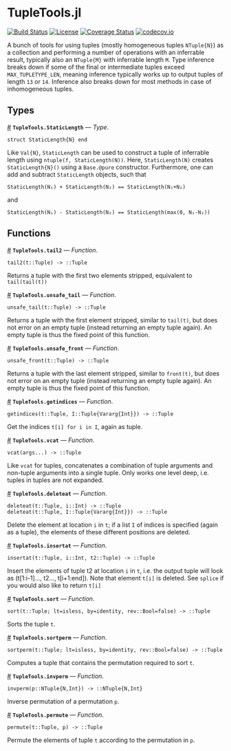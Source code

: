 
<a id='TupleTools.jl-1'></a>

# TupleTools.jl


[![Build Status](https://travis-ci.org/Jutho/TupleTools.jl.svg?branch=master)](https://travis-ci.org/Jutho/TupleTools.jl)
[![License](http://img.shields.io/badge/license-MIT-brightgreen.svg?style=flat)](LICENSE.md)
[![Coverage Status](https://coveralls.io/repos/Jutho/TupleTools.jl/badge.svg?branch=master&service=github)](https://coveralls.io/github/Jutho/TupleTools.jl?branch=master)
[![codecov.io](http://codecov.io/github/Jutho/TupleTools.jl/coverage.svg?branch=master)](http://codecov.io/github/Jutho/TupleTools.jl?branch=master)


A bunch of tools for using tuples (mostly homogeneous tuples `NTuple{N}`) as a collection and performing a number of operations with an inferrable result, typically also an `NTuple{M}` with inferrable length `M`. Type inference breaks down if some of the final or intermediate tuples exceed `MAX_TUPLETYPE_LEN`, meaning inference typically works up to output tuples of length `13` or `14`. Inference also breaks down for most methods in case of inhomogeneous tuples.


<a id='Types-1'></a>

## Types

<a id='TupleTools.StaticLength' href='#TupleTools.StaticLength'>#</a>
**`TupleTools.StaticLength`** &mdash; *Type*.



```
struct StaticLength{N} end
```

Like `Val{N}`, `StaticLength` can be used to construct a tuple of inferrable length using `ntuple(f, StaticLength(N))`. Here, `StaticLength(N)` creates `StaticLength{N}()` using a `Base.@pure` constructor. Furthermore, one can add and subtract `StaticLength` objects, such that

```
StaticLength(N₁) + StaticLength(N₂) == StaticLength(N₁+N₂)
```

and

```
StaticLength(N₁) - StaticLength(N₂) == StaticLength(max(0, N₁-N₂))
```


<a id='Functions-1'></a>

## Functions

<a id='TupleTools.tail2' href='#TupleTools.tail2'>#</a>
**`TupleTools.tail2`** &mdash; *Function*.



```
tail2(t::Tuple) -> ::Tuple
```

Returns a tuple with the first two elements stripped, equivalent to `tail(tail(t))`

<a id='TupleTools.unsafe_tail' href='#TupleTools.unsafe_tail'>#</a>
**`TupleTools.unsafe_tail`** &mdash; *Function*.



```
unsafe_tail(t::Tuple) -> ::Tuple
```

Returns a tuple with the first element stripped, similar to `tail(t)`, but does not error on an empty tuple (instead returning an empty tuple again). An empty tuple is thus the fixed point of this function.

<a id='TupleTools.unsafe_front' href='#TupleTools.unsafe_front'>#</a>
**`TupleTools.unsafe_front`** &mdash; *Function*.



```
unsafe_front(t::Tuple) -> ::Tuple
```

Returns a tuple with the last element stripped, similar to `front(t)`, but does not error on an empty tuple (instead returning an empty tuple again). An empty tuple is thus the fixed point of this function.

<a id='TupleTools.getindices' href='#TupleTools.getindices'>#</a>
**`TupleTools.getindices`** &mdash; *Function*.



```
getindices(t::Tuple, I::Tuple{Vararg{Int}}) -> ::Tuple
```

Get the indices `t[i] for i in I`, again as tuple.

<a id='TupleTools.vcat' href='#TupleTools.vcat'>#</a>
**`TupleTools.vcat`** &mdash; *Function*.



```
vcat(args...) -> ::Tuple
```

Like `vcat` for tuples, concatenates a combination of tuple arguments and non-tuple arguments into a single tuple. Only works one level deep, i.e. tuples in tuples are not expanded.

<a id='TupleTools.deleteat' href='#TupleTools.deleteat'>#</a>
**`TupleTools.deleteat`** &mdash; *Function*.



```
deleteat(t::Tuple, i::Int) -> ::Tuple
deleteat(t::Tuple, I::Tuple{Vararg{Int}}) -> ::Tuple
```

Delete the element at location `i` in `t`; if a list `I` of indices is specified (again as a tuple), the elements of these different positions are deleted.

<a id='TupleTools.insertat' href='#TupleTools.insertat'>#</a>
**`TupleTools.insertat`** &mdash; *Function*.



```
insertat(t::Tuple, i::Int, t2::Tuple) -> ::Tuple
```

Insert the elements of tuple t2 at location `i` in `t`, i.e. the output tuple will look as (t[1:i-1]..., t2..., t[i+1:end]). Note that element `t[i]` is deleted. See `splice` if you would also like to return `t[i]`

<a id='TupleTools.sort' href='#TupleTools.sort'>#</a>
**`TupleTools.sort`** &mdash; *Function*.



```
sort(t::Tuple; lt=isless, by=identity, rev::Bool=false) -> ::Tuple
```

Sorts the tuple `t`.

<a id='TupleTools.sortperm' href='#TupleTools.sortperm'>#</a>
**`TupleTools.sortperm`** &mdash; *Function*.



```
sortperm(t::Tuple; lt=isless, by=identity, rev::Bool=false) -> ::Tuple
```

Computes a tuple that contains the permutation required to sort `t`.

<a id='TupleTools.invperm' href='#TupleTools.invperm'>#</a>
**`TupleTools.invperm`** &mdash; *Function*.



```
invperm(p::NTuple{N,Int}) -> ::NTuple{N,Int}
```

Inverse permutation of a permutation `p`.

<a id='TupleTools.permute' href='#TupleTools.permute'>#</a>
**`TupleTools.permute`** &mdash; *Function*.



```
permute(t::Tuple, p) -> ::Tuple
```

Permute the elements of tuple `t` according to the permutation in `p`.
